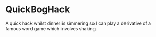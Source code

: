 QuickBogHack
============

A quick hack whilst dinner is simmering so I can play a derivative of a famous word game which involves shaking
